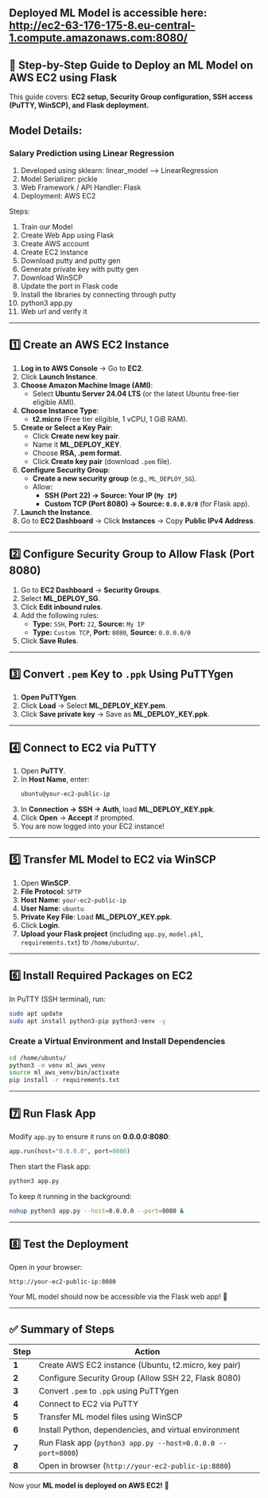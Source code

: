 ## Deployed ML Model is accessible here: http://ec2-63-176-175-8.eu-central-1.compute.amazonaws.com:8080/

## **🚀 Step-by-Step Guide to Deploy an ML Model on AWS EC2 using Flask**
This guide covers: **EC2 setup, Security Group configuration, SSH access (PuTTY, WinSCP), and Flask deployment.**

## Model Details:

### Salary Prediction using Linear Regression
1. Developed using sklearn: linear_model --> LinearRegression
2. Model Serializer: pickle
3. Web Framework / API Handler: Flask
4. Deployment: AWS EC2

Steps:
1. Train our Model
2. Create Web App using Flask
3. Create AWS account
4. Create EC2 instance
5. Download putty and putty gen
6. Generate private key with putty gen
7. Download WinSCP
8. Update the port in Flask code
9. Install the libraries by connecting through putty
10. python3 app.py
11. Web url and verify it

---

## **1️⃣ Create an AWS EC2 Instance**
1. **Log in to AWS Console** → Go to **EC2**.
2. Click **Launch Instance**.
3. **Choose Amazon Machine Image (AMI)**:
   - Select **Ubuntu Server 24.04 LTS** (or the latest Ubuntu free-tier eligible AMI).
4. **Choose Instance Type**:
   - **t2.micro** (Free tier eligible, 1 vCPU, 1 GiB RAM).
5. **Create or Select a Key Pair**:
   - Click **Create new key pair**.
   - Name it **ML_DEPLOY_KEY**.
   - Choose **RSA, .pem format**.
   - Click **Create key pair** (download `.pem` file).
6. **Configure Security Group**:
   - **Create a new security group** (e.g., `ML_DEPLOY_SG`).
   - Allow:
     - **SSH (Port 22) → Source: Your IP (`My IP`)**
     - **Custom TCP (Port 8080) → Source: `0.0.0.0/0`** (for Flask app).
7. **Launch the Instance**.
8. Go to **EC2 Dashboard** → Click **Instances** → Copy **Public IPv4 Address**.

---

## **2️⃣ Configure Security Group to Allow Flask (Port 8080)**
1. Go to **EC2 Dashboard** → **Security Groups**.
2. Select **ML_DEPLOY_SG**.
3. Click **Edit inbound rules**.
4. Add the following rules:
   - **Type:** `SSH`, **Port:** `22`, **Source:** `My IP`
   - **Type:** `Custom TCP`, **Port:** `8080`, **Source:** `0.0.0.0/0`
5. Click **Save Rules**.

---

## **3️⃣ Convert `.pem` Key to `.ppk` Using PuTTYgen**
1. **Open PuTTYgen**.
2. Click **Load** → Select **ML_DEPLOY_KEY.pem**.
3. Click **Save private key** → Save as **ML_DEPLOY_KEY.ppk**.

---

## **4️⃣ Connect to EC2 via PuTTY**
1. Open **PuTTY**.
2. In **Host Name**, enter:
   ```bash
   ubuntu@your-ec2-public-ip
   ```
3. In **Connection → SSH → Auth**, load **ML_DEPLOY_KEY.ppk**.
4. Click **Open** → **Accept** if prompted.
5. You are now logged into your EC2 instance!

---

## **5️⃣ Transfer ML Model to EC2 via WinSCP**
1. Open **WinSCP**.
2. **File Protocol**: `SFTP`
3. **Host Name**: `your-ec2-public-ip`
4. **User Name**: `ubuntu`
5. **Private Key File**: Load **ML_DEPLOY_KEY.ppk**.
6. Click **Login**.
7. **Upload your Flask project** (including `app.py`, `model.pkl`, `requirements.txt`) to `/home/ubuntu/`.

---

## **6️⃣ Install Required Packages on EC2**
In PuTTY (SSH terminal), run:

```bash
sudo apt update
sudo apt install python3-pip python3-venv -y
```

### **Create a Virtual Environment and Install Dependencies**
```bash
cd /home/ubuntu/
python3 -m venv ml_aws_venv
source ml_aws_venv/bin/activate
pip install -r requirements.txt
```

---

## **7️⃣ Run Flask App**
Modify `app.py` to ensure it runs on **0.0.0.0:8080**:

```python
app.run(host="0.0.0.0", port=8080)
```

Then start the Flask app:
```bash
python3 app.py
```

To keep it running in the background:
```bash
nohup python3 app.py --host=0.0.0.0 --port=8080 &
```

---

## **8️⃣ Test the Deployment**
Open in your browser:
```
http://your-ec2-public-ip:8080
```
Your ML model should now be accessible via the Flask web app! 🚀

---

## **✅ Summary of Steps**
| Step | Action |
|------|--------|
| **1** | Create AWS EC2 instance (Ubuntu, t2.micro, key pair) |
| **2** | Configure Security Group (Allow SSH 22, Flask 8080) |
| **3** | Convert `.pem` to `.ppk` using PuTTYgen |
| **4** | Connect to EC2 via PuTTY |
| **5** | Transfer ML model files using WinSCP |
| **6** | Install Python, dependencies, and virtual environment |
| **7** | Run Flask app (`python3 app.py --host=0.0.0.0 --port=8080`) |
| **8** | Open in browser (`http://your-ec2-public-ip:8080`) |

Now your **ML model is deployed on AWS EC2!** 🎉
